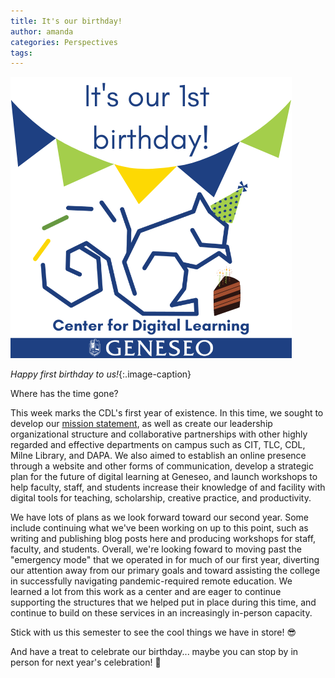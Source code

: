 ```yaml
---
title: It's our birthday!
author: amanda
categories: Perspectives
tags:
---
```


![Graphic of the CDL squirrel wearing a birthday hat in front of a piece of cake.](/images/birthday1.png)

*Happy first birthday to us!*{:.image-caption}

<span class="drop">W</span>here has the time gone? 

This week marks the CDL's first year of existence. In this time, we sought to develop our [mission statement](https://www.geneseo.edu/cdl), as well as create our leadership organizational structure and collaborative partnerships with other highly regarded and effective departments on campus such as CIT, TLC, CDL, Milne Library, and DAPA. We also aimed to establish an online presence through a website and other forms of communication, develop a strategic plan for the future of digital learning at Geneseo, and launch workshops to help faculty, staff, and students increase their knowledge of and facility with digital tools for teaching, scholarship, creative practice, and productivity.

<!--more-->

We have lots of plans as we look forward toward our second year. Some include continuing what we've been working on up to this point, such as writing and publishing blog posts here and producing workshops for staff, faculty, and students. Overall, we're looking foward to moving past the "emergency mode" that we operated in for much of our first year, diverting our attention away from our primary goals and toward assisting the college in successfully navigating pandemic-required remote education. We learned a lot from this work as a center and are eager to continue supporting the structures that we helped put in place during this time, and continue to build on these services in an increasingly in-person capacity.

Stick with us this semester to see the cool things we have in store! :sunglasses: 

And have a treat to celebrate our birthday... maybe you can stop by in person for next year's celebration! :birthday:

